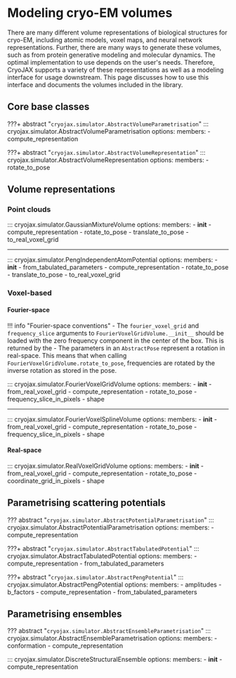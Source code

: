 # Modeling cryo-EM volumes

There are many different volume representations of biological structures for cryo-EM, including atomic models, voxel maps, and neural network representations. Further, there are many ways to generate these volumes, such as from protein generative modeling and molecular dynamics. The optimal implementation to use depends on the user's needs. Therefore, CryoJAX supports a variety of these representations as well as a modeling interface for usage downstream. This page discusses how to use this interface and documents the volumes included in the library.

## Core base classes

???+ abstract "`cryojax.simulator.AbstractVolumeParametrisation`"
    ::: cryojax.simulator.AbstractVolumeParametrisation
        options:
            members:
                - compute_representation


???+ abstract "`cryojax.simulator.AbstractVolumeRepresentation`"
    ::: cryojax.simulator.AbstractVolumeRepresentation
        options:
            members:
                - rotate_to_pose

## Volume representations

### Point clouds

::: cryojax.simulator.GaussianMixtureVolume
    options:
        members:
            - __init__
            - compute_representation
            - rotate_to_pose
            - translate_to_pose
            - to_real_voxel_grid

---

::: cryojax.simulator.PengIndependentAtomPotential
    options:
        members:
            - __init__
            - from_tabulated_parameters
            - compute_representation
            - rotate_to_pose
            - translate_to_pose
            - to_real_voxel_grid

### Voxel-based

#### Fourier-space

!!! info "Fourier-space conventions"
    - The `fourier_voxel_grid` and `frequency_slice` arguments to
    `FourierVoxelGridVolume.__init__` should be loaded with the zero frequency
    component in the center of the box. This is returned by the
    - The parameters in an `AbstractPose` represent a rotation in real-space. This means that when calling `FourierVoxelGridVolume.rotate_to_pose`,
    frequencies are rotated by the inverse rotation as stored in the pose.

::: cryojax.simulator.FourierVoxelGridVolume
        options:
            members:
                - __init__
                - from_real_voxel_grid
                - compute_representation
                - rotate_to_pose
                - frequency_slice_in_pixels
                - shape

---

::: cryojax.simulator.FourierVoxelSplineVolume
        options:
            members:
                - __init__
                - from_real_voxel_grid
                - compute_representation
                - rotate_to_pose
                - frequency_slice_in_pixels
                - shape


#### Real-space


::: cryojax.simulator.RealVoxelGridVolume
        options:
            members:
                - __init__
                - from_real_voxel_grid
                - compute_representation
                - rotate_to_pose
                - coordinate_grid_in_pixels
                - shape


## Parametrising scattering potentials

??? abstract "`cryojax.simulator.AbstractPotentialParametrisation`"
    ::: cryojax.simulator.AbstractPotentialParametrisation
        options:
            members:
                - compute_representation

???+ abstract "`cryojax.simulator.AbstractTabulatedPotential`"
    ::: cryojax.simulator.AbstractTabulatedPotential
        options:
            members:
                - compute_representation
                - from_tabulated_parameters


???+ abstract "`cryojax.simulator.AbstractPengPotential`"
    ::: cryojax.simulator.AbstractPengPotential
        options:
            members:
                - amplitudes
                - b_factors
                - compute_representation
                - from_tabulated_parameters


## Parametrising ensembles

??? abstract "`cryojax.simulator.AbstractEnsembleParametrisation`"
    ::: cryojax.simulator.AbstractEnsembleParametrisation
        options:
            members:
                - conformation
                - compute_representation

::: cryojax.simulator.DiscreteStructuralEnsemble
        options:
            members:
                - __init__
                - compute_representation
